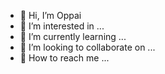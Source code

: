- 👹 Hi, I’m Oppai
- 👹 I’m interested in ...
- 👹 I’m currently learning ...
- 👹 I’m looking to collaborate on ...
- 👹 How to reach me ...

<!---
oppaia/oppaia is a ✨ special ✨ repository because its `README.md` (this file) appears on your GitHub profile.
You can click the Preview link to take a look at your changes.
--->

